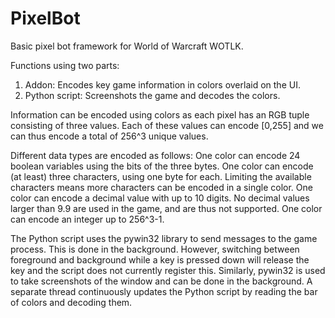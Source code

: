 # PixelBot
Basic pixel bot framework for World of Warcraft WOTLK. 

Functions using two parts:
1) Addon: Encodes key game information in colors overlaid on the UI.
2) Python script: Screenshots the game and decodes the colors.

Information can be encoded using colors as each pixel has an RGB tuple consisting of three values. Each of these values can encode [0,255] and we can thus encode a total of 256^3 unique values. 

Different data types are encoded as follows:
One color can encode 24 boolean variables using the bits of the three bytes.
One color can encode (at least) three characters, using one byte for each. Limiting the available characters means more characters can be encoded in a single color.
One color can encode a decimal value with up to 10 digits. No decimal values larger than 9.9 are used in the game, and are thus not supported.
One color can encode an integer up to 256^3-1.

The Python script uses the pywin32 library to send messages to the game process. This is done in the background. However, switching between foreground and background while a key is pressed down will release the key and the script does not currently register this.
Similarly, pywin32 is used to take screenshots of the window and can be done in the background. A separate thread continuously updates the Python script by reading the bar of colors and decoding them. 
